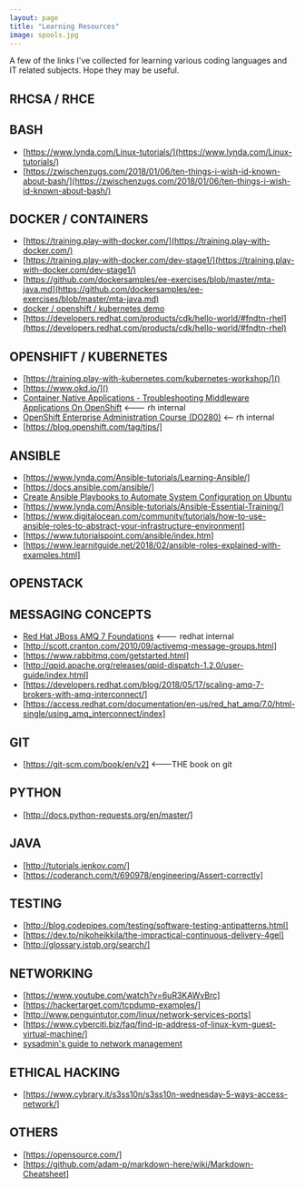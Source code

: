 ```yaml
---
layout: page
title: "Learning Resources"
image: spools.jpg
---
```


A few of the links I've collected for learning various coding languages and IT related subjects. Hope they may be useful.

## RHCSA / RHCE

## BASH
   * [https://www.lynda.com/Linux-tutorials/](https://www.lynda.com/Linux-tutorials/)
   * [https://zwischenzugs.com/2018/01/06/ten-things-i-wish-id-known-about-bash/](https://zwischenzugs.com/2018/01/06/ten-things-i-wish-id-known-about-bash/)

## DOCKER / CONTAINERS
   * [https://training.play-with-docker.com/](https://training.play-with-docker.com/)
   * [https://training.play-with-docker.com/dev-stage1/](https://training.play-with-docker.com/dev-stage1/)
   * [https://github.com/dockersamples/ee-exercises/blob/master/mta-java.md](https://github.com/dockersamples/ee-exercises/blob/master/mta-java.md)
   * [docker / openshift / kubernetes demo](https://www.youtube.com/watch?v=AoDhQt8PtUQ)
   * [https://developers.redhat.com/products/cdk/hello-world/#fndtn-rhel](https://developers.redhat.com/products/cdk/hello-world/#fndtn-rhel)
   
## OPENSHIFT / KUBERNETES
   * [https://training.play-with-kubernetes.com/kubernetes-workshop/]()
   * [https://www.okd.io/]()
   * [Container Native Applications - Troubleshooting Middleware Applications On OpenShift](https://learning.redhat.com/course/view.php?id=1243) <--- rh internal
   * [OpenShift Enterprise Administration Course (DO280)](https://learning.redhat.com/course/view.php?id=423) <-- rh internal
   * [https://blog.openshift.com/tag/tips/]


## ANSIBLE
   * [https://www.lynda.com/Ansible-tutorials/Learning-Ansible/]
   * [https://docs.ansible.com/ansible/]
   * [Create Ansible Playbooks to Automate System Configuration on Ubuntu](https://www.digitalocean.com/community/tutorials/how-to-create-ansible-playbooks-to-automate-system-configuration-on-ubuntu)
   * [https://www.lynda.com/Ansible-tutorials/Ansible-Essential-Training/]
   * [https://www.digitalocean.com/community/tutorials/how-to-use-ansible-roles-to-abstract-your-infrastructure-environment]
   * [https://www.tutorialspoint.com/ansible/index.htm]
   * [https://www.learnitguide.net/2018/02/ansible-roles-explained-with-examples.html]

## OPENSTACK

## MESSAGING CONCEPTS
   * [Red Hat JBoss AMQ 7 Foundations](https://learning.redhat.com/course/view.php?id=846)  <--- redhat internal
   * [http://scott.cranton.com/2010/09/activemq-message-groups.html]
   * [https://www.rabbitmq.com/getstarted.html]
   * [http://qpid.apache.org/releases/qpid-dispatch-1.2.0/user-guide/index.html]
   * [https://developers.redhat.com/blog/2018/05/17/scaling-amq-7-brokers-with-amq-interconnect/]
   * [https://access.redhat.com/documentation/en-us/red_hat_amq/7.0/html-single/using_amq_interconnect/index]
   
   
   

## GIT
   * [https://git-scm.com/book/en/v2] <---THE book on git

## PYTHON
   * [http://docs.python-requests.org/en/master/]

## JAVA 
   * [http://tutorials.jenkov.com/]
   * [https://coderanch.com/t/690978/engineering/Assert-correctly]
   

## TESTING
   * [http://blog.codepipes.com/testing/software-testing-antipatterns.html]
   * [https://dev.to/nikoheikkila/the-impractical-continuous-delivery-4gel]
   * [http://glossary.istqb.org/search/]

## NETWORKING
   * [https://www.youtube.com/watch?v=6uR3KAWvBrc]
   * [https://hackertarget.com/tcpdump-examples/]
   * [http://www.penguintutor.com/linux/network-services-ports]
   * [https://www.cyberciti.biz/faq/find-ip-address-of-linux-kvm-guest-virtual-machine/]
   * [sysadmin's guide to network management](https://opensource.com/article/18/7/sysadmin-guide-networking-commands?utm_medium=Email&utm_campaign=weekly&sc_cid=701f2000000RRAlAAO)

## ETHICAL HACKING
   * [https://www.cybrary.it/s3ss10n/s3ss10n-wednesday-5-ways-access-network/]
   

## OTHERS
   * [https://opensource.com/]
   * [https://github.com/adam-p/markdown-here/wiki/Markdown-Cheatsheet]
